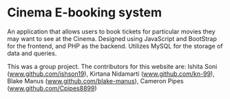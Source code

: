 # Cinema E-booking system

An application that allows users to book tickets for particular movies they may want to see at the Cinema. Designed using JavaScript and BootStrap for the frontend, and PHP as the backend. Utilizes MySQL for the storage of data and queries.
 
This was a group project. The contributors for this website are:
Ishita Soni (www.github.com/ishson19),
Kirtana Nidamarti (www.github.com/kn-99),
Blake Manus (www.github.com/blake-manus),
Cameron Pipes (www.github.com/Cpipes8899) 
